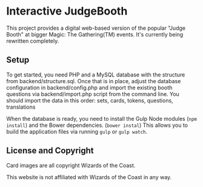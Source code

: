 Interactive JudgeBooth
======================

This project provides a digital web-based version of the popular "Judge Booth" at bigger Magic: The Gathering(TM) events.
It's currently being rewritten completely.

Setup
-----

To get started, you need PHP and a MySQL database with the structure from backend/structure.sql.
Once that is in place, adjust the database configuration in backend/config.php and import the existing booth questions
via backend/import.php script from the command line.
You should import the data in this order: sets, cards, tokens, questions, translations

When the database is ready, you need to install the Gulp Node modules (`npm install`) and the Bower dependencies. (`bower instal`)
This allows you to build the application files via running `gulp` or `gulp watch`.

License and Copyright
---------------------

Card images are all copyright Wizards of the Coast.

This website is not affiliated with Wizards of the Coast in any way.
